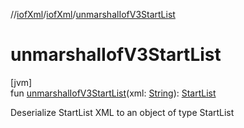 //[iofXml](../../index.md)/[iofXml](index.md)/[unmarshalIofV3StartList](unmarshal-iof-v3-start-list.md)

# unmarshalIofV3StartList

[jvm]\
fun [unmarshalIofV3StartList](unmarshal-iof-v3-start-list.md)(xml: [String](https://kotlinlang.org/api/latest/jvm/stdlib/kotlin/-string/index.html)): [StartList](../iofXml.v3/-start-list/index.md)

Deserialize StartList XML to an object of type StartList
